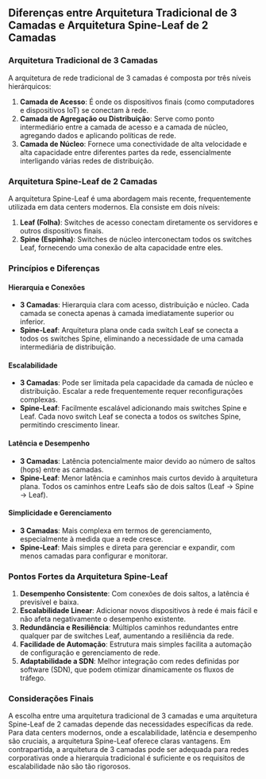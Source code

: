## Diferenças entre Arquitetura Tradicional de 3 Camadas e Arquitetura Spine-Leaf de 2 Camadas

### Arquitetura Tradicional de 3 Camadas

A arquitetura de rede tradicional de 3 camadas é composta por três níveis hierárquicos:
1. **Camada de Acesso**: É onde os dispositivos finais (como computadores e dispositivos IoT) se conectam à rede.
2. **Camada de Agregação ou Distribuição**: Serve como ponto intermediário entre a camada de acesso e a camada de núcleo, agregando dados e aplicando políticas de rede.
3. **Camada de Núcleo**: Fornece uma conectividade de alta velocidade e alta capacidade entre diferentes partes da rede, essencialmente interligando várias redes de distribuição.

### Arquitetura Spine-Leaf de 2 Camadas

A arquitetura Spine-Leaf é uma abordagem mais recente, frequentemente utilizada em data centers modernos. Ela consiste em dois níveis:
1. **Leaf (Folha)**: Switches de acesso conectam diretamente os servidores e outros dispositivos finais.
2. **Spine (Espinha)**: Switches de núcleo interconectam todos os switches Leaf, fornecendo uma conexão de alta capacidade entre eles.

### Princípios e Diferenças

#### Hierarquia e Conexões
- **3 Camadas**: Hierarquia clara com acesso, distribuição e núcleo. Cada camada se conecta apenas à camada imediatamente superior ou inferior.
- **Spine-Leaf**: Arquitetura plana onde cada switch Leaf se conecta a todos os switches Spine, eliminando a necessidade de uma camada intermediária de distribuição.

#### Escalabilidade
- **3 Camadas**: Pode ser limitada pela capacidade da camada de núcleo e distribuição. Escalar a rede frequentemente requer reconfigurações complexas.
- **Spine-Leaf**: Facilmente escalável adicionando mais switches Spine e Leaf. Cada novo switch Leaf se conecta a todos os switches Spine, permitindo crescimento linear.

#### Latência e Desempenho
- **3 Camadas**: Latência potencialmente maior devido ao número de saltos (hops) entre as camadas.
- **Spine-Leaf**: Menor latência e caminhos mais curtos devido à arquitetura plana. Todos os caminhos entre Leafs são de dois saltos (Leaf -> Spine -> Leaf).

#### Simplicidade e Gerenciamento
- **3 Camadas**: Mais complexa em termos de gerenciamento, especialmente à medida que a rede cresce.
- **Spine-Leaf**: Mais simples e direta para gerenciar e expandir, com menos camadas para configurar e monitorar.

### Pontos Fortes da Arquitetura Spine-Leaf

1. **Desempenho Consistente**: Com conexões de dois saltos, a latência é previsível e baixa.
2. **Escalabilidade Linear**: Adicionar novos dispositivos à rede é mais fácil e não afeta negativamente o desempenho existente.
3. **Redundância e Resiliência**: Múltiplos caminhos redundantes entre qualquer par de switches Leaf, aumentando a resiliência da rede.
4. **Facilidade de Automação**: Estrutura mais simples facilita a automação de configuração e gerenciamento de rede.
5. **Adaptabilidade a SDN**: Melhor integração com redes definidas por software (SDN), que podem otimizar dinamicamente os fluxos de tráfego.

### Considerações Finais

A escolha entre uma arquitetura tradicional de 3 camadas e uma arquitetura Spine-Leaf de 2 camadas depende das necessidades específicas da rede. Para data centers modernos,
 onde a escalabilidade, latência e desempenho são cruciais, a arquitetura Spine-Leaf oferece claras vantagens. Em contrapartida, a arquitetura de 3 camadas pode ser adequada para redes corporativas onde a hierarquia tradicional é suficiente e os requisitos de escalabilidade não são tão rigorosos.
